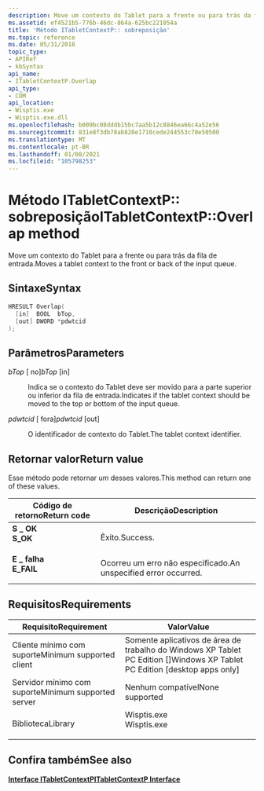 ```yaml
---
description: Move um contexto do Tablet para a frente ou para trás da fila de entrada.
ms.assetid: ef4521b5-776b-46dc-864a-625bc221054a
title: 'Método ITabletContextP:: sobreposição'
ms.topic: reference
ms.date: 05/31/2018
topic_type:
- APIRef
- kbSyntax
api_name:
- ITabletContextP.Overlap
api_type:
- COM
api_location:
- Wisptis.exe
- Wisptis.exe.dll
ms.openlocfilehash: b009bc08dddb15bc7aa5b12c8846ea66c4a52e56
ms.sourcegitcommit: 831e8f3db78ab820e1710cede244553c70e50500
ms.translationtype: MT
ms.contentlocale: pt-BR
ms.lasthandoff: 01/08/2021
ms.locfileid: "105798253"
---
```

# <a name="itabletcontextpoverlap-method"></a><span data-ttu-id="b0b8f-103">Método ITabletContextP:: sobreposição</span><span class="sxs-lookup"><span data-stu-id="b0b8f-103">ITabletContextP::Overlap method</span></span>

<span data-ttu-id="b0b8f-104">Move um contexto do Tablet para a frente ou para trás da fila de entrada.</span><span class="sxs-lookup"><span data-stu-id="b0b8f-104">Moves a tablet context to the front or back of the input queue.</span></span>

## <a name="syntax"></a><span data-ttu-id="b0b8f-105">Sintaxe</span><span class="sxs-lookup"><span data-stu-id="b0b8f-105">Syntax</span></span>


```C++
HRESULT Overlap(
  [in]  BOOL  bTop,
  [out] DWORD *pdwtcid
);
```



## <a name="parameters"></a><span data-ttu-id="b0b8f-106">Parâmetros</span><span class="sxs-lookup"><span data-stu-id="b0b8f-106">Parameters</span></span>

<dl> <dt>

<span data-ttu-id="b0b8f-107">*bTop* \[ no\]</span><span class="sxs-lookup"><span data-stu-id="b0b8f-107">*bTop* \[in\]</span></span>
</dt> <dd>

<span data-ttu-id="b0b8f-108">Indica se o contexto do Tablet deve ser movido para a parte superior ou inferior da fila de entrada.</span><span class="sxs-lookup"><span data-stu-id="b0b8f-108">Indicates if the tablet context should be moved to the top or bottom of the input queue.</span></span>

</dd> <dt>

<span data-ttu-id="b0b8f-109">*pdwtcid* \[ fora\]</span><span class="sxs-lookup"><span data-stu-id="b0b8f-109">*pdwtcid* \[out\]</span></span>
</dt> <dd>

<span data-ttu-id="b0b8f-110">O identificador de contexto do Tablet.</span><span class="sxs-lookup"><span data-stu-id="b0b8f-110">The tablet context identifier.</span></span>

</dd> </dl>

## <a name="return-value"></a><span data-ttu-id="b0b8f-111">Retornar valor</span><span class="sxs-lookup"><span data-stu-id="b0b8f-111">Return value</span></span>

<span data-ttu-id="b0b8f-112">Esse método pode retornar um desses valores.</span><span class="sxs-lookup"><span data-stu-id="b0b8f-112">This method can return one of these values.</span></span>



| <span data-ttu-id="b0b8f-113">Código de retorno</span><span class="sxs-lookup"><span data-stu-id="b0b8f-113">Return code</span></span>                                                                            | <span data-ttu-id="b0b8f-114">Descrição</span><span class="sxs-lookup"><span data-stu-id="b0b8f-114">Description</span></span>                               |
|----------------------------------------------------------------------------------------|-------------------------------------------|
| <dl> <span data-ttu-id="b0b8f-115"><dt>**S \_ OK**</dt></span><span class="sxs-lookup"><span data-stu-id="b0b8f-115"><dt>**S\_OK**</dt></span></span> </dl>   | <span data-ttu-id="b0b8f-116">Êxito.</span><span class="sxs-lookup"><span data-stu-id="b0b8f-116">Success.</span></span><br/>                       |
| <dl> <span data-ttu-id="b0b8f-117"><dt>**E \_ falha**</dt></span><span class="sxs-lookup"><span data-stu-id="b0b8f-117"><dt>**E\_FAIL**</dt></span></span> </dl> | <span data-ttu-id="b0b8f-118">Ocorreu um erro não especificado.</span><span class="sxs-lookup"><span data-stu-id="b0b8f-118">An unspecified error occurred.</span></span><br/> |



 

## <a name="requirements"></a><span data-ttu-id="b0b8f-119">Requisitos</span><span class="sxs-lookup"><span data-stu-id="b0b8f-119">Requirements</span></span>



| <span data-ttu-id="b0b8f-120">Requisito</span><span class="sxs-lookup"><span data-stu-id="b0b8f-120">Requirement</span></span> | <span data-ttu-id="b0b8f-121">Valor</span><span class="sxs-lookup"><span data-stu-id="b0b8f-121">Value</span></span> |
|-------------------------------------|----------------------------------------------------------------------------------------|
| <span data-ttu-id="b0b8f-122">Cliente mínimo com suporte</span><span class="sxs-lookup"><span data-stu-id="b0b8f-122">Minimum supported client</span></span><br/> | <span data-ttu-id="b0b8f-123">Somente aplicativos de área de trabalho do Windows XP Tablet PC Edition \[\]</span><span class="sxs-lookup"><span data-stu-id="b0b8f-123">Windows XP Tablet PC Edition \[desktop apps only\]</span></span><br/>                          |
| <span data-ttu-id="b0b8f-124">Servidor mínimo com suporte</span><span class="sxs-lookup"><span data-stu-id="b0b8f-124">Minimum supported server</span></span><br/> | <span data-ttu-id="b0b8f-125">Nenhum compatível</span><span class="sxs-lookup"><span data-stu-id="b0b8f-125">None supported</span></span><br/>                                                              |
| <span data-ttu-id="b0b8f-126">Biblioteca</span><span class="sxs-lookup"><span data-stu-id="b0b8f-126">Library</span></span><br/>                  | <dl> <span data-ttu-id="b0b8f-127"><dt>Wisptis.exe</dt></span><span class="sxs-lookup"><span data-stu-id="b0b8f-127"><dt>Wisptis.exe</dt></span></span> </dl> |



## <a name="see-also"></a><span data-ttu-id="b0b8f-128">Confira também</span><span class="sxs-lookup"><span data-stu-id="b0b8f-128">See also</span></span>

<dl> <dt>

[<span data-ttu-id="b0b8f-129">**Interface ITabletContextP**</span><span class="sxs-lookup"><span data-stu-id="b0b8f-129">**ITabletContextP Interface**</span></span>](itabletcontextp.md)
</dt> </dl>

 

 




